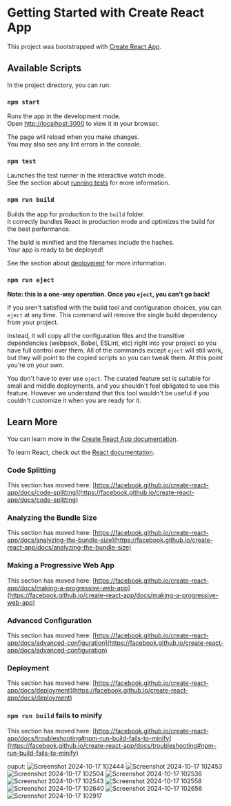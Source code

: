 # Getting Started with Create React App

This project was bootstrapped with [Create React App](https://github.com/facebook/create-react-app).

## Available Scripts

In the project directory, you can run:

### `npm start`

Runs the app in the development mode.\
Open [http://localhost:3000](http://localhost:3000) to view it in your browser.

The page will reload when you make changes.\
You may also see any lint errors in the console.

### `npm test`

Launches the test runner in the interactive watch mode.\
See the section about [running tests](https://facebook.github.io/create-react-app/docs/running-tests) for more information.

### `npm run build`

Builds the app for production to the `build` folder.\
It correctly bundles React in production mode and optimizes the build for the best performance.

The build is minified and the filenames include the hashes.\
Your app is ready to be deployed!

See the section about [deployment](https://facebook.github.io/create-react-app/docs/deployment) for more information.

### `npm run eject`

**Note: this is a one-way operation. Once you `eject`, you can't go back!**

If you aren't satisfied with the build tool and configuration choices, you can `eject` at any time. This command will remove the single build dependency from your project.

Instead, it will copy all the configuration files and the transitive dependencies (webpack, Babel, ESLint, etc) right into your project so you have full control over them. All of the commands except `eject` will still work, but they will point to the copied scripts so you can tweak them. At this point you're on your own.

You don't have to ever use `eject`. The curated feature set is suitable for small and middle deployments, and you shouldn't feel obligated to use this feature. However we understand that this tool wouldn't be useful if you couldn't customize it when you are ready for it.

## Learn More

You can learn more in the [Create React App documentation](https://facebook.github.io/create-react-app/docs/getting-started).

To learn React, check out the [React documentation](https://reactjs.org/).

### Code Splitting

This section has moved here: [https://facebook.github.io/create-react-app/docs/code-splitting](https://facebook.github.io/create-react-app/docs/code-splitting)

### Analyzing the Bundle Size

This section has moved here: [https://facebook.github.io/create-react-app/docs/analyzing-the-bundle-size](https://facebook.github.io/create-react-app/docs/analyzing-the-bundle-size)

### Making a Progressive Web App

This section has moved here: [https://facebook.github.io/create-react-app/docs/making-a-progressive-web-app](https://facebook.github.io/create-react-app/docs/making-a-progressive-web-app)

### Advanced Configuration

This section has moved here: [https://facebook.github.io/create-react-app/docs/advanced-configuration](https://facebook.github.io/create-react-app/docs/advanced-configuration)

### Deployment

This section has moved here: [https://facebook.github.io/create-react-app/docs/deployment](https://facebook.github.io/create-react-app/docs/deployment)

### `npm run build` fails to minify

This section has moved here: [https://facebook.github.io/create-react-app/docs/troubleshooting#npm-run-build-fails-to-minify](https://facebook.github.io/create-react-app/docs/troubleshooting#npm-run-build-fails-to-minify)

ouput:
![Screenshot 2024-10-17 102444](https://github.com/user-attachments/assets/00888864-a860-493c-9c29-1bda5845ca6d)
![Screenshot 2024-10-17 102453](https://github.com/user-attachments/assets/22d66c0a-2e2b-451f-940b-e59387ee2728)
![Screenshot 2024-10-17 102504](https://github.com/user-attachments/assets/83b22f80-3a52-4474-810a-b02362d65455)
![Screenshot 2024-10-17 102536](https://github.com/user-attachments/assets/f23e1bc5-b355-44fb-a278-df8b1910fc17)
![Screenshot 2024-10-17 102543](https://github.com/user-attachments/assets/aa057fa1-ed59-4ce8-b039-cbac3f7f269b)
![Screenshot 2024-10-17 102558](https://github.com/user-attachments/assets/74ada745-43a9-4b1a-9a11-8fa486b0a50f)
![Screenshot 2024-10-17 102640](https://github.com/user-attachments/assets/688e99b1-a655-48f8-9f7f-82485f6b5bc8)
![Screenshot 2024-10-17 102656](https://github.com/user-attachments/assets/384c4bbc-5e74-469d-89b1-15a8485b0ddc)![Screenshot 2024-10-17 102917](https://github.com/user-attachments/assets/2cfb4554-b62c-4be6-9b26-9ee526478151)


